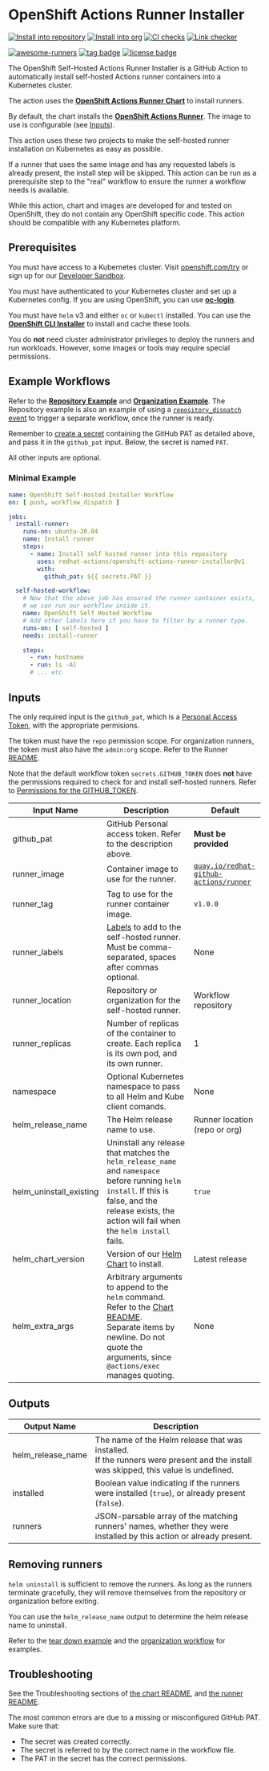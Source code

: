 # OpenShift Actions Runner Installer

[![Install into repository](https://github.com/redhat-actions/openshift-actions-runner-installer/workflows/Install%20into%20repository/badge.svg)](https://github.com/redhat-actions/openshift-actions-runner-installer/actions)
[![Install into org](https://github.com/redhat-actions/openshift-actions-runner-installer/workflows/Install%20into%20redhat-actions/badge.svg)](https://github.com/redhat-actions/openshift-actions-runner-installer/actions)
[![CI checks](https://github.com/redhat-actions/openshift-actions-runner-installer/workflows/CI%20Checks/badge.svg)](https://github.com/redhat-actions/openshift-actions-runner-installer/actions)
[![Link checker](https://github.com/redhat-actions/openshift-actions-runner-installer/workflows/Link%20checker/badge.svg)](https://github.com/redhat-actions/openshift-actions-runner-installer/actions)

[![awesome-runners](https://img.shields.io/badge/listed%20on-awesome--runners-blue.svg)](https://github.com/jonico/awesome-runners)
[![tag badge](https://img.shields.io/github/v/tag/redhat-actions/openshift-actions-runner-installer)](https://github.com/redhat-actions/openshift-actions-runner-installer/tags)
[![license badge](https://img.shields.io/github/license/redhat-actions/kn-service-deploy)](./LICENSE)

The OpenShift Self-Hosted Actions Runner Installer is a GitHub Action to automatically install self-hosted Actions runner containers into a Kubernetes cluster.

The action uses the [**OpenShift Actions Runner Chart**](https://github.com/redhat-actions/openshift-actions-runner-chart/) to install runners.

By default, the chart installs the [**OpenShift Actions Runner**](https://github.com/redhat-actions/openshift-actions-runner). The image to use is configurable (see [Inputs](#inputs)).

This action uses these two projects to make the self-hosted runner installation on Kubernetes as easy as possible.

If a runner that uses the same image and has any requested labels is already present, the install step will be skipped. This action can be run as a prerequisite step to the "real" workflow to ensure the runner a workflow needs is available.

While this action, chart and images are developed for and tested on OpenShift, they do not contain any OpenShift specific code. This action should be compatible with any Kubernetes platform.

## Prerequisites
You must have access to a Kubernetes cluster. Visit [openshift.com/try](https://www.openshift.com/try) or sign up for our [Developer Sandbox](https://developers.redhat.com/developer-sandbox).

You must have authenticated to your Kubernetes cluster and set up a Kubernetes config. If you are using OpenShift, you can use [**oc-login**](https://github.com/redhat-actions/oc-login).

You must have `helm` v3 and either `oc` or `kubectl` installed. You can use the [**OpenShift CLI Installer**](https://github.com/redhat-actions/openshift-cli-installer) to install and cache these tools.

You do **not** need cluster administrator privileges to deploy the runners and run workloads. However, some images or tools may require special permissions.

## Example Workflows
Refer to the [**Repository Example**](./.github/workflows/repo_example.yml) and [**Organization Example**](./.github/workflows/org_example.yml). The Repository example is also an example of using a [`repository_dispatch` event](https://docs.github.com/en/actions/reference/events-that-trigger-workflows#repository_dispatch) to trigger a separate workflow, once the runner is ready.

Remember to [create a secret](https://docs.github.com/en/actions/reference/encrypted-secrets) containing the GitHub PAT as detailed above, and pass it in the `github_pat` input. Below, the secret is named `PAT`.

All other inputs are optional.

### Minimal Example
```yaml
name: OpenShift Self-Hosted Installer Workflow
on: [ push, workflow_dispatch ]

jobs:
  install-runner:
    runs-on: ubuntu-20.04
    name: Install runner
    steps:
      - name: Install self hosted runner into this repository
        uses: redhat-actions/openshift-actions-runner-installer@v1
        with:
          github_pat: ${{ secrets.PAT }}

  self-hosted-workflow:
    # Now that the above job has ensured the runner container exists,
    # we can run our workflow inside it.
    name: OpenShift Self Hosted Workflow
    # Add other labels here if you have to filter by a runner type.
    runs-on: [ self-hosted ]
    needs: install-runner

    steps:
      - run: hostname
      - run: ls -Al
      # ... etc
```

## Inputs
The only required input is the `github_pat`, which is a [Personal Access Token](https://docs.github.com/en/free-pro-team@latest/github/authenticating-to-github/creating-a-personal-access-token), with the appropriate permisions.

The token must have the `repo` permission scope. For organization runners, the token must also have the `admin:org` scope. Refer to the Runner [README](https://github.com/redhat-actions/openshift-actions-runner#pat-guidelines).

Note that the default workflow token `secrets.GITHUB_TOKEN` does **not** have the permissions required to check for and install self-hosted runners. Refer to [Permissions for the GITHUB_TOKEN](https://docs.github.com/en/actions/reference/authentication-in-a-workflow#permissions-for-the-github_token).

| Input Name | Description | Default |
| ---------- | ----------- | ------- |
| github_pat | GitHub Personal access token. Refer to the description above. | **Must be provided**
| runner_image | Container image to use for the runner. | [`quay.io/redhat-github-actions/runner`](https://quay.io/redhat-github-actions/runner)
| runner_tag | Tag to use for the runner container image. | `v1.0.0` |
| runner_labels | [Labels](https://docs.github.com/en/actions/hosting-your-own-runners/using-labels-with-self-hosted-runners) to add to the self-hosted runner. Must be comma-separated, spaces after commas optional. | None |
| runner_location | Repository or organization for the self-hosted runner. | Workflow repository |
| runner_replicas | Number of replicas of the container to create. Each replica is its own pod, and its own runner. | 1
| namespace | Optional Kubernetes namespace to pass to all Helm and Kube client comands.  | None |
| helm_release_name | The Helm release name to use. | Runner location (repo or org) |
| helm_uninstall_existing | Uninstall any release that matches the `helm_release_name` and `namespace` before running `helm install`. If this is false, and the release exists, the action will fail when the `helm install` fails. | `true` |
| helm_chart_version | Version of our [Helm Chart](https://github.com/redhat-actions/openshift-actions-runner-chart) to install. | Latest release
| helm_extra_args | Arbitrary arguments to append to the <code>helm</code> command. Refer to the [Chart README](https://github.com/redhat-actions/openshift-actions-runner-chart). <br>Separate items by newline. Do not quote the arguments, since `@actions/exec` manages quoting. | None |

## Outputs
| Output Name | Description |
| ----------- | ----------- |
| helm_release_name | The name of the Helm release that was installed.<br>If the runners were present and the install was skipped, this value is undefined. |
| installed | Boolean value indicating if the runners were installed (`true`), or already present (`false`). |
| runners | JSON-parsable array of the matching runners' names, whether they were installed by this action or already present. |

## Removing runners
`helm uninstall` is sufficient to remove the runners. As long as the runners terminate gracefully, they will remove themselves from the repository or organization before exiting.

You can use the `helm_release_name` output to determine the helm release name to uninstall.

Refer to the [tear down example](./.github/workflows/tear_down_runners.yml) and the [organization workflow](./.github/workflows/org_example.yml) for examples.

## Troubleshooting

See the Troubleshooting sections of [the chart README](https://github.com/redhat-actions/openshift-actions-runner-chart#Troubleshooting), and [the runner README](https://github.com/redhat-actions/openshift-actions-runner#Troubleshooting).

The most common errors are due to a missing or misconfigured GitHub PAT. Make sure that:
- The secret was created correctly.
- The secret is referred to by the correct name in the workflow file.
- The PAT in the secret has the correct permissions.

